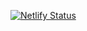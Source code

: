 [![Netlify Status](https://api.netlify.com/api/v1/badges/951bee42-4e39-40b0-9e3d-d00a5a851e79/deploy-status)](https://app.netlify.com/sites/tieguy1208-lego-guns/deploys)